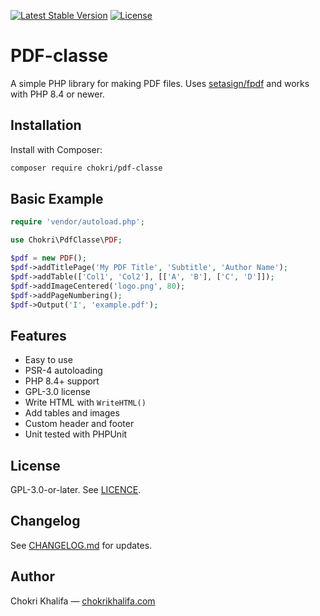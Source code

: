 [![Latest Stable Version](https://poser.pugx.org/chokri/pdf-classe/v/stable.svg)](https://packagist.org/packages/chokri/pdf-classe)
[![License](https://poser.pugx.org/chokri/pdf-classe/license.svg)](https://packagist.org/packages/chokri/pdf-classe)

# PDF-classe

A simple PHP library for making PDF files. Uses [setasign/fpdf](https://github.com/Setasign/FPDF) and works with PHP 8.4 or newer.

## Installation

Install with Composer:

```bash
composer require chokri/pdf-classe
```

## Basic Example

```php
require 'vendor/autoload.php';

use Chokri\PdfClasse\PDF;

$pdf = new PDF();
$pdf->addTitlePage('My PDF Title', 'Subtitle', 'Author Name');
$pdf->addTable(['Col1', 'Col2'], [['A', 'B'], ['C', 'D']]);
$pdf->addImageCentered('logo.png', 80);
$pdf->addPageNumbering();
$pdf->Output('I', 'example.pdf');
```

## Features

- Easy to use
- PSR-4 autoloading
- PHP 8.4+ support
- GPL-3.0 license
- Write HTML with `WriteHTML()`
- Add tables and images
- Custom header and footer
- Unit tested with PHPUnit

## License

GPL-3.0-or-later. See [LICENCE](LICENCE).

## Changelog

See [CHANGELOG.md](CHANGELOG.md) for updates.

## Author

Chokri Khalifa — [chokrikhalifa.com](http://chokrikhalifa.com)
